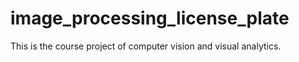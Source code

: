 # image_processing_license_plate
This is the course project of computer vision and visual analytics.
